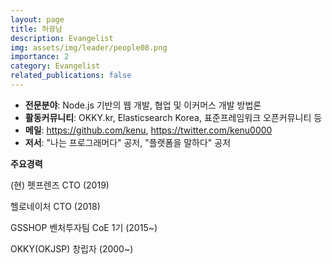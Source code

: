 ```yaml
---
layout: page
title: 허광남
description: Evangelist
img: assets/img/leader/people08.png
importance: 2
category: Evangelist
related_publications: false
---
```


- **전문분야**: Node.js 기반의 웹 개발, 협업 및 이커머스 개발 방법론
- **활동커뮤니티**: OKKY.kr, Elasticsearch Korea, 표준프레임워크 오픈커뮤니티 등
- **메일**: https://github.com/kenu, https://twitter.com/kenu0000
- **저서**: "나는 프로그래머다" 공저, "플랫폼을 말하다" 공저

**주요경력**
<p>(현) 펫프렌즈 CTO (2019)</p>
<p>헬로네이처 CTO (2018)</p>
<p>GSSHOP 벤처투자팀 CoE 1기 (2015~)</p>
<p>OKKY(OKJSP) 창립자 (2000~)</p>